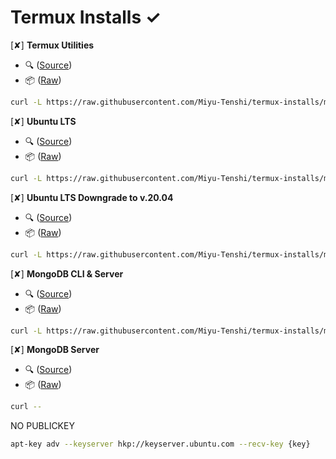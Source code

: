 # Termux Installs ✓

[✘] **Termux Utilities**
 - 🔍 ([Source](https://github.com/Miyu-Tenshi/termux-installs/blob/main/termux_utilities_install))
 - 📦 ([Raw](https://raw.githubusercontent.com/Miyu-Tenshi/termux-installs/main/termux_utilities_install))
```bash
curl -L https://raw.githubusercontent.com/Miyu-Tenshi/termux-installs/main/termux_utilities_install | bash
```
[✘] **Ubuntu LTS**
 - 🔍 ([Source](https://github.com/Miyu-Tenshi/termux-installs/blob/main/ubuntu_lts_install))
 - 📦 ([Raw](https://raw.githubusercontent.com/Miyu-Tenshi/termux-installs/main/ubuntu_lts_install))
```bash
curl -L https://raw.githubusercontent.com/Miyu-Tenshi/termux-installs/main/ubuntu_lts_install | bash
```
[✘] **Ubuntu LTS Downgrade to v.20.04**
 - 🔍 ([Source](https://github.com/Miyu-Tenshi/termux-installs/blob/main/ubuntu_lts_downgrade_to_20_install))
 - 📦 ([Raw](https://raw.githubusercontent.com/Miyu-Tenshi/termux-installs/main/ubuntu_lts_downgrade_to_20_install))
```bash
curl -L https://raw.githubusercontent.com/Miyu-Tenshi/termux-installs/main/ubuntu_lts_downgrade_to_20_install | bash
```
[✘] **MongoDB CLI & Server**
 - 🔍 ([Source](https://github.com/Miyu-Tenshi/termux-installs/blob/main/mongodb_cli_and_server_install))
 - 📦 ([Raw](https://raw.githubusercontent.com/Miyu-Tenshi/termux-installs/main/mongodb_cli_and_server_install))
```bash
curl -L https://raw.githubusercontent.com/Miyu-Tenshi/termux-installs/main/mongodb_cli_and_server_install | bash
```
[✘] **MongoDB Server**
 - 🔍 ([Source](https://github.com/Miyu-Tenshi/termux-installs/blob/main/mongodb_server_install))
 - 📦 ([Raw](https://raw.githubusercontent.com/Miyu-Tenshi/termux-installs/main/mongodb_server_install))
```bash
curl --
```

NO PUBLICKEY
```bash
apt-key adv --keyserver hkp://keyserver.ubuntu.com --recv-key {key}
```
